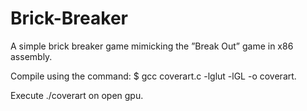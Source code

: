 # Brick-Breaker
A simple brick breaker game mimicking the ”Break Out” game in x86 assembly.

Compile using the command: $ gcc coverart.c -lglut -lGL -o coverart.

Execute ./coverart on open gpu.
